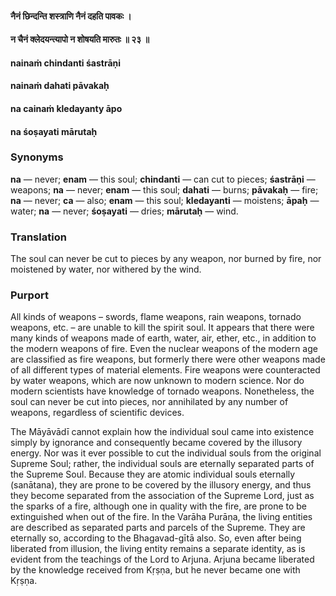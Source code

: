#### नैनं छिन्दन्ति शस्त्राणि नैनं दहति पावकः ।
#### न चैनं क्लेदयन्त्यापो न शोषयति मारुतः ॥ २३ ॥

#### nainaṁ chindanti śastrāṇi
#### nainaṁ dahati pāvakaḥ
#### na cainaṁ kledayanty āpo
#### na śoṣayati mārutaḥ

### Synonyms

**na** — never; **enam** — this soul; **chindanti** — can cut to pieces; **śastrāṇi** — weapons; **na** — never; **enam** — this soul; **dahati** — burns; **pāvakaḥ** — fire; **na** — never; **ca** — also; **enam** — this soul; **kledayanti** — moistens; **āpaḥ** — water; **na** — never; **śoṣayati** — dries; **mārutaḥ** — wind.

### Translation

The soul can never be cut to pieces by any weapon, nor burned by fire, nor moistened by water, nor withered by the wind.

### Purport

All kinds of weapons – swords, flame weapons, rain weapons, tornado weapons, etc. – are unable to kill the spirit soul. It appears that there were many kinds of weapons made of earth, water, air, ether, etc., in addition to the modern weapons of fire. Even the nuclear weapons of the modern age are classified as fire weapons, but formerly there were other weapons made of all different types of material elements. Fire weapons were counteracted by water weapons, which are now unknown to modern science. Nor do modern scientists have knowledge of tornado weapons. Nonetheless, the soul can never be cut into pieces, nor annihilated by any number of weapons, regardless of scientific devices.

The Māyāvādī cannot explain how the individual soul came into existence simply by ignorance and consequently became covered by the illusory energy. Nor was it ever possible to cut the individual souls from the original Supreme Soul; rather, the individual souls are eternally separated parts of the Supreme Soul. Because they are atomic individual souls eternally (sanātana), they are prone to be covered by the illusory energy, and thus they become separated from the association of the Supreme Lord, just as the sparks of a fire, although one in quality with the fire, are prone to be extinguished when out of the fire. In the Varāha Purāṇa, the living entities are described as separated parts and parcels of the Supreme. They are eternally so, according to the Bhagavad-gītā also. So, even after being liberated from illusion, the living entity remains a separate identity, as is evident from the teachings of the Lord to Arjuna. Arjuna became liberated by the knowledge received from Kṛṣṇa, but he never became one with Kṛṣṇa.